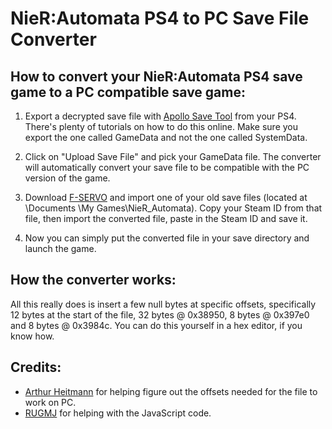 # NieR:Automata PS4 to PC Save File Converter

## How to convert your NieR:Automata PS4 save game to a PC compatible save game:

1. Export a decrypted save file with [Apollo Save Tool](https://github.com/bucanero/apollo-ps4) from your PS4. There's plenty of tutorials on how to do this online. Make sure you export the one called GameData and not the one called SystemData.

2. Click on "Upload Save File" and pick your GameData file. The converter will automatically convert your save file to be compatible with the PC version of the game.

3. Download [F-SERVO](https://github.com/ArthurHeitmann/F-SERVO) and import one of your old save files (located at \Documents \My Games\NieR_Automata\). Copy your Steam ID from that file, then import the converted file, paste in the Steam ID and save it.

4. Now you can simply put the converted file in your save directory and launch the game.

## How the converter works:

All this really does is insert a few null bytes at specific offsets, specifically 12 bytes at the start of the file, 32 bytes @ 0x38950, 8 bytes @ 0x397e0 and 8 bytes @ 0x3984c. You can do this yourself in a hex editor, if you know how.

## Credits:

- [Arthur Heitmann](https://github.com/ArthurHeitmann/) for helping figure out the offsets needed for the file to work on PC.
- [RUGMJ](https://github.com/rugmj) for helping with the JavaScript code.
